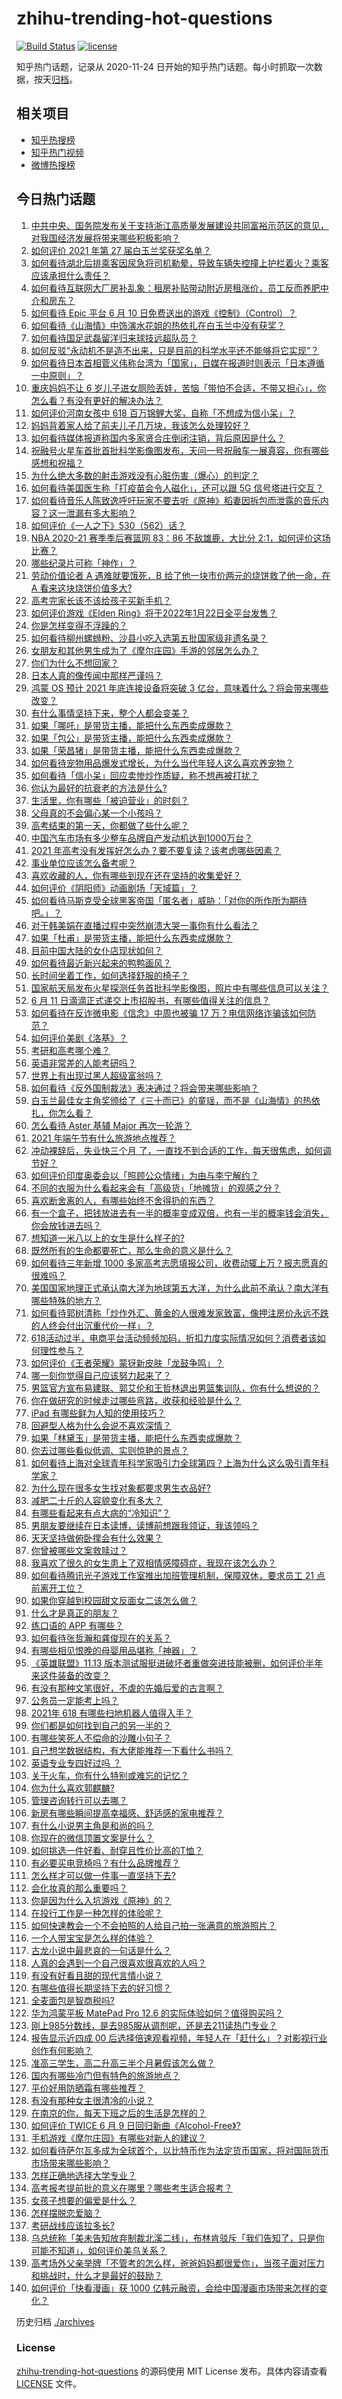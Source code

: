 # zhihu-trending-hot-questions

[![Build Status](https://github.com/justjavac/zhihu-trending-hot-questions/workflows/ci/badge.svg?branch=master)](https://github.com/justjavac/zhihu-trending-hot-questions/actions)
[![license](https://img.shields.io/github/license/justjavac/zhihu-trending-hot-questions)](https://github.com/justjavac/zhihu-trending-hot-questions/blob/master/LICENSE)

知乎热门话题，记录从 2020-11-24 日开始的知乎热门话题。每小时抓取一次数据，按天[归档](./archives)。

## 相关项目

- [知乎热搜榜](https://github.com/justjavac/zhihu-trending-top-search)
- [知乎热门视频](https://github.com/justjavac/zhihu-trending-hot-video)
- [微博热搜榜](https://github.com/justjavac/weibo-trending-hot-search)

## 今日热门话题

<!-- BEGIN -->
<!-- 最后更新时间 Fri Jun 11 2021 14:02:27 GMT+0800 (China Standard Time) -->

1. [中共中央、国务院发布关于支持浙江高质量发展建设共同富裕示范区的意见，对我国经济发展将带来哪些积极影响？](https://www.zhihu.com/question/464319522)
2. [如何评价 2021 年第 27 届白玉兰奖获奖名单？](https://www.zhihu.com/question/464326311)
3. [如何看待湖北后排乘客因尿急将司机勒晕，导致车辆失控撞上护栏着火？乘客应该承担什么责任？](https://www.zhihu.com/question/463527409)
4. [如何看待互联网大厂房补乱象：租房补贴带动附近房租涨价，员工反而养肥中介和房东？](https://www.zhihu.com/question/464358170)
5. [如何看待 Epic 平台 6 月 10
   日免费送出的游戏《控制》（Control）？](https://www.zhihu.com/question/464360791)
6. [如何看待《山海情》中饰演水花姐的热依扎在白玉兰中没有获奖？](https://www.zhihu.com/question/464344108)
7. [如何看待国足武磊留洋归来球技远超队员？](https://www.zhihu.com/question/463808466)
8. [如何反驳“永动机不是造不出来，只是目前的科学水平还不能够将它实现”？](https://www.zhihu.com/question/459256609)
9. [如何看待日本首相菅义伟称台湾为「国家」，日媒在报道时则表示「日本遵循一中原则」？](https://www.zhihu.com/question/464290695)
10. [重庆妈妈不让 6
    岁儿子进女厕险丢娃，苦恼「带怕不合适，不带又担心」，你怎么看？有没有更好的解决办法？](https://www.zhihu.com/question/463835106)
11. [如何评价河南女孩中 618
    百万锦鲤大奖，自称「不想成为信小呆」？](https://www.zhihu.com/question/464239351)
12. [妈妈背着家人给了前夫儿子几万块，我该怎么处理较好？](https://www.zhihu.com/question/463949860)
13. [如何看待媒体报道称国内多家贤合庄倒闭注销，背后原因是什么？](https://www.zhihu.com/question/464128187)
14. [祝融号火星车首批首批科学影像图发布，天问一号祝融车一展真容，你有哪些感想和祝福？](https://www.zhihu.com/question/464415137)
15. [为什么绝大多数的射击游戏没有心脏伤害（爆心）的判定？](https://www.zhihu.com/question/460567005)
16. [如何看待美国医生称「打疫苗会令人磁化」，还可以跟 5G
    信号塔进行交互？](https://www.zhihu.com/question/464299413)
17. [如何看待音乐人陈致逸呼吁玩家不要去听《原神》稻妻因拆包而泄露的音乐内容？这一泄漏有多大影响？](https://www.zhihu.com/question/464281976)
18. [如何评价《一人之下》530（562）话？](https://www.zhihu.com/question/464193183)
19. [NBA 2020-21 赛季季后赛篮网 83：86 不敌雄鹿，大比分
    2:1，如何评价这场比赛？](https://www.zhihu.com/question/464401399)
20. [哪些纪录片可称「神作」？](https://www.zhihu.com/question/22613022)
21. [劳动价值论者 A 遇难就要饿死，B 给了他一块市价两元的烧饼救了他一命，在 A
    看来这块烧饼价值多大?](https://www.zhihu.com/question/463563215)
22. [高考完家长该不该给孩子买新手机？](https://www.zhihu.com/question/462324846)
23. [如何评价游戏《Elden
    Ring》将于2022年1月22日全平台发售？](https://www.zhihu.com/question/464390332)
24. [你是怎样变得不浮躁的？](https://www.zhihu.com/question/264122691)
25. [如何看待柳州螺蛳粉、沙县小吃入选第五批国家级非遗名录？](https://www.zhihu.com/question/464210259)
26. [女朋友和其他男生成为了《摩尔庄园》手游的邻居怎么办？](https://www.zhihu.com/question/463203335)
27. [你们为什么不想回家？](https://www.zhihu.com/question/38216038)
28. [日本人真的像传闻中那样严谨吗？](https://www.zhihu.com/question/20347612)
29. [鸿蒙 OS 预计 2021 年底连接设备将突破 3
    亿台，意味着什么？将会带来哪些改变？](https://www.zhihu.com/question/463834577)
30. [有什么事情坚持下来，整个人都会变美？](https://www.zhihu.com/question/65684023)
31. [如果「哪吒」是带货主播，能把什么东西卖成爆款？](https://www.zhihu.com/question/464054164)
32. [如果「包公」是带货主播，能把什么东西卖成爆款？](https://www.zhihu.com/question/464037726)
33. [如果「荣昌猪」是带货主播，能把什么东西卖成爆款？](https://www.zhihu.com/question/464055885)
34. [如何看待宠物用品爆发式增长，为什么当代年轻人这么喜欢养宠物？](https://www.zhihu.com/question/464312679)
35. [如何看待「信小呆」回应卖惨炒作质疑，称不想再被打扰？](https://www.zhihu.com/question/463236322)
36. [你认为最好的抗衰老的方法是什么?](https://www.zhihu.com/question/24886476)
37. [生活里，你有哪些「被迫营业」的时刻？](https://www.zhihu.com/question/453141675)
38. [父母真的不会偏心某一个小孩吗？](https://www.zhihu.com/question/327609354)
39. [高考结束的第一天，你都做了些什么呢？](https://www.zhihu.com/question/463783438)
40. [中国汽车市场有多少整车品牌自产发动机达到1000万台？](https://www.zhihu.com/question/463411265)
41. [2021 年高考没有发挥好怎么办？要不要复读？该考虑哪些因素？](https://www.zhihu.com/question/463605201)
42. [事业单位应该怎么备考呢？](https://www.zhihu.com/question/318250592)
43. [喜欢收藏的人，你有哪些到现在还在坚持的收集爱好？](https://www.zhihu.com/question/463153713)
44. [如何评价《阴阳师》动画剧场「天域篇」？](https://www.zhihu.com/question/463588518)
45. [如何看待马斯克受全球黑客帝国「匿名者」威胁：「对你的所作所为期待吧。」？](https://www.zhihu.com/question/463674631)
46. [对于韩美娟在直播过程中突然崩溃大哭一事你有什么看法？](https://www.zhihu.com/question/463914779)
47. [如果「杜甫」是带货主播，能把什么东西卖成爆款？](https://www.zhihu.com/question/464065668)
48. [目前中国大陆的女仆店现状如何？](https://www.zhihu.com/question/60687879)
49. [如何看待最近新兴起来的鸭鸭画风？](https://www.zhihu.com/question/463510531)
50. [长时间坐着工作，如何选择舒服的椅子？](https://www.zhihu.com/question/20436327)
51. [国家航天局发布火星探测任务首批科学影像图，照片中有哪些信息可以关注？](https://www.zhihu.com/question/464412564)
52. [6 月 11 日滴滴正式递交上市招股书，有哪些值得关注的信息？](https://www.zhihu.com/question/464397772)
53. [如何看待在反诈微电影《信念》中周也被骗 17
    万？电信网络诈骗该如何防范？](https://www.zhihu.com/question/464219747)
54. [如何评价美剧《洛基》？](https://www.zhihu.com/question/462557527)
55. [考研和高考哪个难？](https://www.zhihu.com/question/440451177)
56. [英语非常差的人能考研吗？](https://www.zhihu.com/question/318807239)
57. [世界上有出现过黑人超级富翁吗？](https://www.zhihu.com/question/316418280)
58. [如何看待《反外国制裁法》表决通过？将会带来哪些影响？](https://www.zhihu.com/question/464277187)
59. [白玉兰最佳女主角奖颁给了《三十而已》的童瑶，而不是《山海情》的热依扎，你怎么看？](https://www.zhihu.com/question/464373091)
60. [怎么看待 Aster 基辅 Major 再次一轮游？](https://www.zhihu.com/question/464333532)
61. [2021 年端午节有什么旅游地点推荐？](https://www.zhihu.com/question/459023843)
62. [冲动裸辞后，失业快三个月
    了，一直找不到合适的工作，每天很焦虑，如何调节好？](https://www.zhihu.com/question/430896392)
63. [如何评价印度奥委会以「照顾公众情绪」为由与李宁解约？](https://www.zhihu.com/question/464221165)
64. [不同的衣服为什么看起来会有「高级货」「地摊货」的观感之分？](https://www.zhihu.com/question/68232440)
65. [喜欢断舍离的人，有哪些始终不舍得扔的东西？](https://www.zhihu.com/question/463153724)
66. [有一个盒子，把钱放进去有一半的概率变成双倍，也有一半的概率钱会消失，你会放钱进去吗？](https://www.zhihu.com/question/463236177)
67. [想知道一米八以上的女生是什么样子的?](https://www.zhihu.com/question/433141761)
68. [既然所有的生命都要死亡，那么生命的意义是什么？](https://www.zhihu.com/question/288017836)
69. [如何看待三年新增 1000
    多家高考志愿填报公司，收费动辄上万？报志愿真的很难吗？](https://www.zhihu.com/question/464228987)
70. [美国国家地理正式承认南大洋为地球第五大洋，为什么此前不承认？南大洋有哪些特殊的地方？](https://www.zhihu.com/question/464055142)
71. [如何看待郭树清称「炒作外汇、黄金的人很难发家致富，像押注房价永远不跌的人终会付出沉重代价一样」？](https://www.zhihu.com/question/464243954)
72. [618活动过半，电商平台活动频频加码，折扣力度实际情况如何？消费者该如何理性参与？](https://www.zhihu.com/question/464028524)
73. [如何评价《王者荣耀》蒙犽新皮肤「龙鼓争鸣」？](https://www.zhihu.com/question/463843493)
74. [哪一刻你觉得自己应该努力起来了？](https://www.zhihu.com/question/463880646)
75. [男篮官方宣布易建联、郭艾伦和王哲林退出男篮集训队，你有什么想说的？](https://www.zhihu.com/question/464171039)
76. [你在做研究的时候走过哪些弯路，收获和经验是什么？](https://www.zhihu.com/question/26428572)
77. [iPad 有哪些鲜为人知的使用技巧？](https://www.zhihu.com/question/27682420)
78. [回避型人格为什么会说不喜欢深情？](https://www.zhihu.com/question/451675251)
79. [如果「林黛玉」是带货主播，能把什么东西卖成爆款？](https://www.zhihu.com/question/464064077)
80. [你去过哪些看似低调、实则惊艳的景点？](https://www.zhihu.com/question/459376793)
81. [如何看待上海对全球青年科学家吸引力全球第四？上海为什么这么吸引青年科学家？](https://www.zhihu.com/question/463231999)
82. [为什么现在很多女生找对象都要求男生衣品好?](https://www.zhihu.com/question/462357177)
83. [减肥二十斤的人容貌变化有多大？](https://www.zhihu.com/question/339245837)
84. [有哪些看起来有点大病的“冷知识”？](https://www.zhihu.com/question/458360832)
85. [男朋友要继续在日本读博，读博前想跟我领证，我该领吗？](https://www.zhihu.com/question/462494313)
86. [天天坚持做俯卧撑会有什么效果？](https://www.zhihu.com/question/288024454)
87. [你曾被哪些文案救赎过？](https://www.zhihu.com/question/458618421)
88. [我喜欢了很久的女生患上了双相情感障碍症，我现在该怎么办？](https://www.zhihu.com/question/400354421)
89. [如何看待腾讯光子游戏工作室推出加班管理机制，保障双休，要求员工 21
    点前离开工位？](https://www.zhihu.com/question/464150896)
90. [如果你穿越到校园甜文反面女二该怎么做？](https://www.zhihu.com/question/373188366)
91. [什么才是真正的朋友？](https://www.zhihu.com/question/24101927)
92. [练口语的 APP 有哪些？](https://www.zhihu.com/question/25707926)
93. [如何看待张哲瀚和龚俊现在的关系？](https://www.zhihu.com/question/458226340)
94. [有哪些相见恨晚的母婴用品堪称「神器」？](https://www.zhihu.com/question/341355314)
95. [《英雄联盟》11.13
    版本测试服挺进破坏者重做突进技能被删，如何评价半年来这件装备的改变？](https://www.zhihu.com/question/464089576)
96. [有没有那种文笔很好，不虐的先婚后爱的古言啊？](https://www.zhihu.com/question/417473311)
97. [公务员一定能考上吗？](https://www.zhihu.com/question/463166599)
98. [2021年 618 有哪些扫地机器人值得入手？](https://www.zhihu.com/question/457255349)
99. [你们都是如何找到自己的另一半的？](https://www.zhihu.com/question/61641809)
100. [有哪些笑死人不偿命的沙雕小句子？](https://www.zhihu.com/question/446274242)
101. [自己想学数据结构，有大佬能推荐一下看什么书吗？](https://www.zhihu.com/question/324033409)
102. [英语专业专四好过吗 ？](https://www.zhihu.com/question/389176629)
103. [关于火车，你有什么特别或难忘的记忆？](https://www.zhihu.com/question/463714171)
104. [你为什么喜欢郭麒麟?](https://www.zhihu.com/question/377729124)
105. [管理咨询转行可以去哪？](https://www.zhihu.com/question/21307422)
106. [新房有哪些瞬间提高幸福感、舒适感的家电推荐？](https://www.zhihu.com/question/438134229)
107. [有什么小说男主角是和尚的吗？](https://www.zhihu.com/question/62712314)
108. [你现在的微信顶置文案是什么？](https://www.zhihu.com/question/453486513)
109. [如何挑选一件好看、耐穿且性价比高的T恤？](https://www.zhihu.com/question/404173699)
110. [有必要买电竞椅吗？有什么品牌推荐？](https://www.zhihu.com/question/50453120)
111. [怎么样才可以做一件事一直坚持下去?](https://www.zhihu.com/question/462919209)
112. [会化妆真的那么重要吗？](https://www.zhihu.com/question/463267809)
113. [你是因为什么入坑游戏《原神》的？](https://www.zhihu.com/question/463678611)
114. [在投行工作是一种怎样的体验呢？](https://www.zhihu.com/question/31514252)
115. [如何快速教会一个不会拍照的人给自己拍一张满意的旅游照片？](https://www.zhihu.com/question/21683968)
116. [一个人带宝宝是怎么样的体验？](https://www.zhihu.com/question/312960539)
117. [古龙小说中最悲哀的一句话是什么？](https://www.zhihu.com/question/463769393)
118. [人真的会遇到一个自己很喜欢很喜欢的人吗？](https://www.zhihu.com/question/463291945)
119. [有没有好看且甜的现代言情小说？](https://www.zhihu.com/question/438709562)
120. [有哪些值得长期坚持下去的好习惯？](https://www.zhihu.com/question/301793024)
121. [全麦面包是智商税吗?](https://www.zhihu.com/question/416804902)
122. [华为鸿蒙平板 MatePad Pro 12.6
     的实际体验如何？值得购买吗？](https://www.zhihu.com/question/464198645)
123. [刚上985分数线，是去985服从调剂呢，还是去211读热门专业？](https://www.zhihu.com/question/448604507)
124. [报告显示近四成 00
     后选择倍速观看视频，年轻人在「赶什么」？对影视行业创作有何影响？](https://www.zhihu.com/question/464019954)
125. [准高三学生，高二升高三半个月暑假该怎么做？](https://www.zhihu.com/question/328385434)
126. [国内有哪些冷门但有特色的旅游地点？](https://www.zhihu.com/question/19855515)
127. [平价好用防晒霜有哪些推荐？](https://www.zhihu.com/question/290829120)
128. [有没有那种女主很清冷的小说？](https://www.zhihu.com/question/365640922)
129. [在南京的你，每天下班之后的生活是怎样的？](https://www.zhihu.com/question/463893798)
130. [如何评价 TWICE 6 月 9
     日回归新曲《Alcohol-Free》?](https://www.zhihu.com/question/464107220)
131. [手机游戏《摩尔庄园》有哪些对新人的建议？](https://www.zhihu.com/question/462564990)
132. [如何看待萨尔瓦多成为全球首个，以比特币作为法定货币国家，将对国际货币市场带来哪些影响？](https://www.zhihu.com/question/464147867)
133. [怎样正确地选择大学专业？](https://www.zhihu.com/question/56998038)
134. [高考报考提前批的意义在哪里？哪些考生适合报考？](https://www.zhihu.com/question/282698579)
135. [女孩子想要的偏爱是什么？](https://www.zhihu.com/question/392000444)
136. [怎样摆脱恋爱脑？](https://www.zhihu.com/question/311298787)
137. [考研战线应该拉多长?](https://www.zhihu.com/question/349634304)
138. [乌总统称「美未告知放弃制裁北溪二线」，布林肯驳斥「我们告知了，只是你可能不知道」，如何评价美乌关系？](https://www.zhihu.com/question/464060123)
139. [高考场外父亲举牌「不管考的怎么样，爸爸妈妈都很爱你」，当孩子面对压力和挑战时，什么才是最好的鼓励？](https://www.zhihu.com/question/464058857)
140. [如何评价「快看漫画」获 1000
     亿韩元融资，会给中国漫画市场带来怎样的变化？](https://www.zhihu.com/question/464056519)

<!-- END -->

历史归档 [./archives](./archives)

### License

[zhihu-trending-hot-questions](https://github.com/justjavac/zhihu-trending-hot-questions)
的源码使用 MIT License 发布。具体内容请查看 [LICENSE](./LICENSE) 文件。
